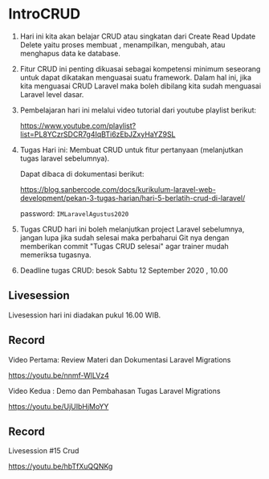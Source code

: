 # IntroCRUD

1. Hari ini kita akan belajar CRUD atau singkatan dari Create Read Update Delete yaitu proses membuat  , menampilkan, mengubah, atau menghapus data ke database.

2. Fitur CRUD ini penting dikuasai sebagai kompetensi minimum seseorang untuk dapat dikatakan menguasai suatu framework. Dalam hal ini, jika kita menguasai CRUD Laravel maka boleh dibilang kita sudah menguasai Laravel level dasar.

3. Pembelajaran hari ini melalui video tutorial dari youtube playlist berikut: 

    https://www.youtube.com/playlist?list=PL8YCzrSDCR7g4IqBTi6zEbJZxyHaYZ9SL

4. Tugas Hari ini: Membuat CRUD untuk fitur pertanyaan (melanjutkan tugas laravel sebelumnya). 

    Dapat dibaca di dokumentasi berikut: 

    https://blog.sanbercode.com/docs/kurikulum-laravel-web-development/pekan-3-tugas-harian/hari-5-berlatih-crud-di-laravel/

    password: `IMLaravelAgustus2020`

5. Tugas CRUD hari ini boleh melanjutkan project Laravel sebelumnya, jangan lupa jika sudah selesai maka perbaharui Git nya dengan memberikan commit  "Tugas CRUD selesai"  agar trainer mudah memeriksa tugasnya.

6. Deadline tugas CRUD: besok Sabtu 12 September 2020 , 10.00

## Livesession 

Livesession hari ini diadakan pukul 16.00 WIB.

## Record

Video Pertama: Review Materi dan Dokumentasi Laravel Migrations 

https://youtu.be/nnmf-WlLVz4

Video Kedua : Demo dan Pembahasan Tugas Laravel Migrations 

https://youtu.be/UjUIbHjMoYY


## Record 

Livesession #15 Crud

https://youtu.be/hbTfXuQQNKg